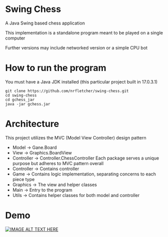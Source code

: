 # Swing Chess
A Java Swing based chess application

This implementation is a standalone program meant to be played on a single computer

Further versions may include networked version or a simple CPU bot
# How to run the program
You must have a Java JDK installed (this particular project built in 17.0.3.1)
```
git clone https://github.com/nrfletcher/swing-chess.git
cd swing-chess
cd gchess_jar
java -jar gchess.jar
```
# Architecture
This project utilizes the MVC (Model View Controller) design pattern
* Model -> Gane.Board
* View -> Graphics.BoardView
* Controller -> Controller.ChessController
Each package serves a unique purpose but adheres to MVC pattern overall
* Controller -> Contains controller
* Game -> Contains logic implementation, separating concerns to each piece type
* Graphics -> The view and helper classes
* Main -> Entry to the program
* Utils -> Contains helper classes for both model and controller

# Demo 
[![IMAGE ALT TEXT HERE](https://img.youtube.com/vi/L1fNI0Gi7kI/0.jpg)](https://www.youtube.com/watch?v=L1fNI0Gi7kI)

